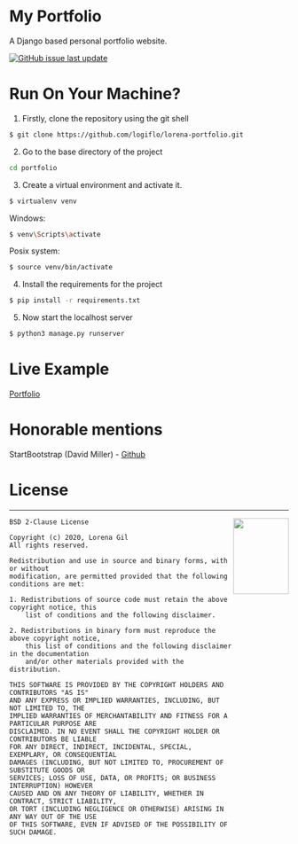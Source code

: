 My Portfolio
=======

A Django based personal portfolio website.

[![GitHub issue last update](https://img.shields.io/badge/updated-august%202020-red.svg?longCache=true&style=for-the-badge)](https://github.com/logiflo/lorena-portfolio)


# Run On Your Machine?

1. Firstly, clone the repository using the git shell <br>
```bash
$ git clone https://github.com/logiflo/lorena-portfolio.git
```
2. Go to the base directory of the project <br>
```bash
cd portfolio
```
3. Create a virtual environment and activate it. <br>
```bash
$ virtualenv venv
```
Windows:
```bash
$ venv\Scripts\activate
```
Posix system:
```bash
$ source venv/bin/activate
```

4. Install the requirements for the project
```bash
$ pip install -r requirements.txt
```
5. Now start the localhost server
```bash
$ python3 manage.py runserver
```

# Live Example
[Portfolio](https://lorenagil-portfolio.herokuapp.com)

# Honorable mentions
StartBootstrap (David Miller) - [Github](https://github.com/StartBootstrap/startbootstrap-resume)


# License
-----------------------------------------------------------------------

<a href="http://opensource.org/licenses/BSD-2-Clause" target="_blank">
<img align="right" width="100" height="137"
 src="https://opensource.org/files/OSI_Approved_License.png">
</a>

	BSD 2-Clause License

	Copyright (c) 2020, Lorena Gil
	All rights reserved.

	Redistribution and use in source and binary forms, with or without
	modification, are permitted provided that the following conditions are met:

	1. Redistributions of source code must retain the above copyright notice, this
		list of conditions and the following disclaimer.

	2. Redistributions in binary form must reproduce the above copyright notice,
		this list of conditions and the following disclaimer in the documentation
		and/or other materials provided with the distribution.

	THIS SOFTWARE IS PROVIDED BY THE COPYRIGHT HOLDERS AND CONTRIBUTORS "AS IS"
	AND ANY EXPRESS OR IMPLIED WARRANTIES, INCLUDING, BUT NOT LIMITED TO, THE
	IMPLIED WARRANTIES OF MERCHANTABILITY AND FITNESS FOR A PARTICULAR PURPOSE ARE
	DISCLAIMED. IN NO EVENT SHALL THE COPYRIGHT HOLDER OR CONTRIBUTORS BE LIABLE
	FOR ANY DIRECT, INDIRECT, INCIDENTAL, SPECIAL, EXEMPLARY, OR CONSEQUENTIAL
	DAMAGES (INCLUDING, BUT NOT LIMITED TO, PROCUREMENT OF SUBSTITUTE GOODS OR
	SERVICES; LOSS OF USE, DATA, OR PROFITS; OR BUSINESS INTERRUPTION) HOWEVER
	CAUSED AND ON ANY THEORY OF LIABILITY, WHETHER IN CONTRACT, STRICT LIABILITY,
	OR TORT (INCLUDING NEGLIGENCE OR OTHERWISE) ARISING IN ANY WAY OUT OF THE USE
	OF THIS SOFTWARE, EVEN IF ADVISED OF THE POSSIBILITY OF SUCH DAMAGE.

[issues]: https://github.com/logiflo/fridge-django/issues